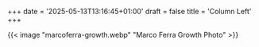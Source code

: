 +++
date = '2025-05-13T13:16:45+01:00'
draft = false
title = 'Column Left'
+++

{{< image "marcoferra-growth.webp" "Marco Ferra Growth Photo" >}}
